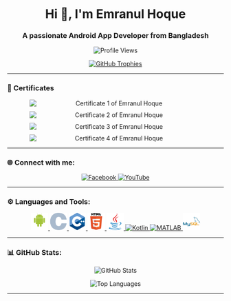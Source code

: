 <h1 align="center">Hi 👋, I'm Emranul Hoque</h1>
<h3 align="center">A passionate Android App Developer from Bangladesh</h3>

<p align="center">
  <img src="https://komarev.com/ghpvc/?username=emranrakib62&label=Profile%20views&color=0e75b6&style=flat" alt="Profile Views" />
</p>

<p align="center">
  <a href="https://github-profile-trophy.vercel.app/?username=emranrakib62">
    <img src="https://github-profile-trophy.vercel.app/?username=emranrakib62&theme=onestar&margin-w=10&margin-h=10" alt="GitHub Trophies" />
  </a>
</p>

---

### 📸 Certificates

<p align="center" style="display: flex; flex-wrap: wrap; justify-content: center; gap: 10px;">
  <img src="https://github.com/user-attachments/assets/27ab27f0-51f5-4296-82b1-0d63b7e2049b?raw=true" width="400" alt="Certificate 1 of Emranul Hoque" />
  <img src="https://github.com/user-attachments/assets/9228a28c-ed90-4b06-a53d-c8d7a5a94524?raw=true" width="400" alt="Certificate 2 of Emranul Hoque" />
  <img src="https://github.com/user-attachments/assets/e6c8e699-a5bd-4413-a0f8-f20a9fa9f094?raw=true" width="400" alt="Certificate 3 of Emranul Hoque" />
  <img src="https://github.com/user-attachments/assets/95efb5f3-b8ca-4553-a37a-89c2693265d4?raw=true" width="400" alt="Certificate 4 of Emranul Hoque" />
</p>




---

### 🌐 Connect with me:

<p align="center">
  <a href="https://fb.com/ehrakib" target="_blank">
    <img src="https://raw.githubusercontent.com/rahuldkjain/github-profile-readme-generator/master/src/images/icons/Social/facebook.svg" alt="Facebook" height="30" width="40" />
  </a>
  <a href="https://www.youtube.com/c/cu cse master" target="_blank">
    <img src="https://raw.githubusercontent.com/rahuldkjain/github-profile-readme-generator/master/src/images/icons/Social/youtube.svg" alt="YouTube" height="30" width="40" />
  </a>
</p>

---

### ⚙️ Languages and Tools:

<p align="center">
  <a href="https://developer.android.com" target="_blank">
    <img src="https://raw.githubusercontent.com/devicons/devicon/master/icons/android/android-original-wordmark.svg" alt="Android" width="40" height="40"/>
  </a>
  <a href="https://www.cprogramming.com/" target="_blank">
    <img src="https://raw.githubusercontent.com/devicons/devicon/master/icons/c/c-original.svg" alt="C" width="40" height="40"/>
  </a>
  <a href="https://www.w3schools.com/cpp/" target="_blank">
    <img src="https://raw.githubusercontent.com/devicons/devicon/master/icons/cplusplus/cplusplus-original.svg" alt="C++" width="40" height="40"/>
  </a>
  <a href="https://www.w3.org/html/" target="_blank">
    <img src="https://raw.githubusercontent.com/devicons/devicon/master/icons/html5/html5-original-wordmark.svg" alt="HTML5" width="40" height="40"/>
  </a>
  <a href="https://www.java.com" target="_blank">
    <img src="https://raw.githubusercontent.com/devicons/devicon/master/icons/java/java-original.svg" alt="Java" width="40" height="40"/>
  </a>
  <a href="https://kotlinlang.org" target="_blank">
    <img src="https://www.vectorlogo.zone/logos/kotlinlang/kotlinlang-icon.svg" alt="Kotlin" width="40" height="40"/>
  </a>
  <a href="https://www.mathworks.com/" target="_blank">
    <img src="https://upload.wikimedia.org/wikipedia/commons/2/21/Matlab_Logo.png" alt="MATLAB" width="40" height="40"/>
  </a>
  <a href="https://www.mysql.com/" target="_blank">
    <img src="https://raw.githubusercontent.com/devicons/devicon/master/icons/mysql/mysql-original-wordmark.svg" alt="MySQL" width="40" height="40"/>
  </a>
</p>

---

### 📊 GitHub Stats:

<p align="center">
  <img src="https://github-readme-stats.vercel.app/api?username=emranrakib62&show_icons=true&locale=en&theme=radical" alt="GitHub Stats" />
</p>

<p align="center">
  <img src="https://github-readme-stats.vercel.app/api/top-langs/?username=emranrakib62&layout=compact&theme=radical" alt="Top Languages" />
</p>

---


